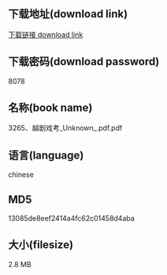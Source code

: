 ## 下载地址(download link)
[下载链接 download link](https://voluble-croquembouche-d321dc.netlify.app/?s=3265%E3%80%81%E8%B6%8A%E5%89%A7%E6%88%8F%E8%80%83_Unknown_.pdf)

## 下载密码(download password)
8078

## 名称(book name)
3265、越剧戏考_Unknown_.pdf.pdf

## 语言(language)
chinese

## MD5
13085de8eef2414a4fc62c01458d4aba

## 大小(filesize)
2.8 MB
